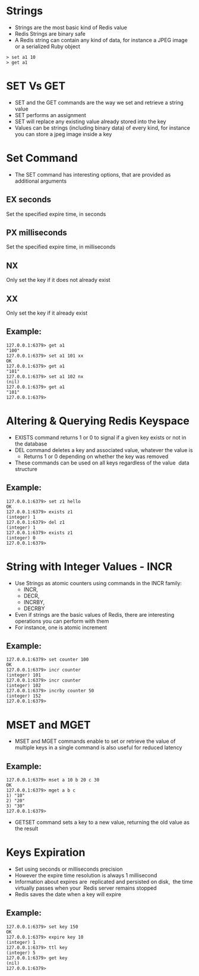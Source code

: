 # Strings

- Strings are the most basic kind of Redis value 
- Redis Strings are binary safe
- A Redis string can contain any kind of data, for instance a JPEG image or a serialized Ruby object


```
> set a1 10
> get a1
```

# SET Vs GET

- SET and the GET commands are the way we set and retrieve a string value
- SET performs an assignment
- SET will replace any existing value already stored into the key 
- Values can be strings (including binary data) of every kind, for instance you can store a jpeg image inside a key

# Set Command

- The SET command has interesting options, that are provided as additional arguments 

## EX seconds 
Set the specified expire time, in seconds

## PX milliseconds 
Set the specified expire time, in milliseconds

## NX 
Only set the key if it does not already exist

## XX 
Only set the key if it already exist

## Example:

```
127.0.0.1:6379> get a1
"100"
127.0.0.1:6379> set a1 101 xx
OK
127.0.0.1:6379> get a1
"101"
127.0.0.1:6379> set a1 102 nx
(nil)
127.0.0.1:6379> get a1
"101"
127.0.0.1:6379> 
```

# Altering & Querying Redis Keyspace

- EXISTS command returns 1 or 0 to signal if a given key exists or not in the database 
- DEL command deletes a key and associated value, whatever the value is
   - Returns 1 or 0 depending on whether the key was removed
- These commands can be used on all keys regardless of the value  data structure

## Example:

```
127.0.0.1:6379> set z1 hello
OK
127.0.0.1:6379> exists z1
(integer) 1
127.0.0.1:6379> del z1
(integer) 1
127.0.0.1:6379> exists z1
(integer) 0
127.0.0.1:6379>
```

# String with Integer Values - INCR


- Use Strings as atomic counters using commands in the INCR family: 
    - INCR, 
    - DECR, 
    - INCRBY, 
    - DECRBY
- Even if strings are the basic values of Redis, there are interesting operations you can perform with them 
- For instance, one is atomic increment

## Example:

```
127.0.0.1:6379> set counter 100
OK
127.0.0.1:6379> incr counter
(integer) 101
127.0.0.1:6379> incr counter
(integer) 102
127.0.0.1:6379> incrby counter 50
(integer) 152
127.0.0.1:6379>
```

# MSET and MGET

- MSET and MGET commands enable to set or retrieve the value of multiple keys in a single command is also useful for reduced latency

## Example:

```
127.0.0.1:6379> mset a 10 b 20 c 30
OK
127.0.0.1:6379> mget a b c 
1) "10"
2) "20"
3) "30"
127.0.0.1:6379> 
```

- GETSET command sets a key to a new value, returning the old value as the result


# Keys Expiration

- Set using seconds or milliseconds precision
- However the expire time resolution is always 1 millisecond
- Information about expires are  replicated and persisted on disk,  the time virtually passes when your  Redis server remains stopped 
- Redis saves the date when a key will expire

## Example:

```
127.0.0.1:6379> set key 150
OK
127.0.0.1:6379> expire key 10
(integer) 1
127.0.0.1:6379> ttl key
(integer) 5
127.0.0.1:6379> get key
(nil)
127.0.0.1:6379> 
```

